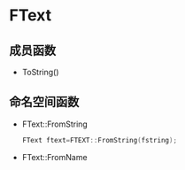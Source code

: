# FText

## 成员函数

- ToString()

## 命名空间函数

- FText::FromString

  ```cpp
  FText ftext=FTEXT::FromString(fstring);
  ```

- FText::FromName
